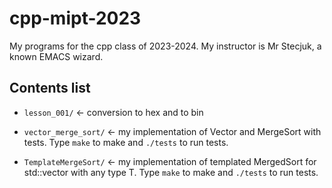 # cpp-mipt-2023
My programs for the cpp class of 2023-2024. My instructor is Mr Stecjuk, a known EMACS wizard.

## Contents list
- `lesson_001/` <- conversion to hex and to bin

- `vector_merge_sort/` <- my implementation of Vector and MergeSort with tests. Type `make` to make and `./tests` to run tests.

- `TemplateMergeSort/` <- my implementation of templated MergedSort for std::vector<T> with any type T. Type `make` to make and `./tests` to run tests.

